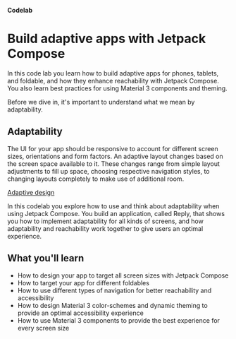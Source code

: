 **Codelab**

# Build adaptive apps with Jetpack Compose

In this code lab you learn how to build adaptive apps for phones, tablets, and foldable, and how they enhance reachability with Jetpack Compose. You also learn best practices for using Material 3 components and theming.

Before we dive in, it's important to understand what we mean by adaptability.

## Adaptability

The UI for your app should be responsive to account for different screen sizes, orientations and form factors. An adaptive layout changes based on the screen space available to it. These changes range from simple layout adjustments to fill up space, choosing respective navigation styles, to changing layouts completely to make use of additional room.

[Adaptive design](https://docs.google.com/presentation/d/1Euk4gMf5htvx_kOoNRCpUTpiIjjPi1p6K4LfaPJaTEE/edit#slide=id.g2256dba5788_0_125)

In this codelab you explore how to use and think about adaptability when using Jetpack Compose. You build an application, called Reply, that shows you how to implement adaptability for all kinds of screens, and how adaptability and reachability work together to give users an optimal experience.

## What you'll learn

* How to design your app to target all screen sizes with Jetpack Compose
* How to target your app for different foldables
* How to use different types of navigation for better reachability and accessibility
* How to design Material 3 color-schemes and dynamic theming to provide an optimal accessibility experience
* How to use Material 3 components to provide the best experience for every screen size


